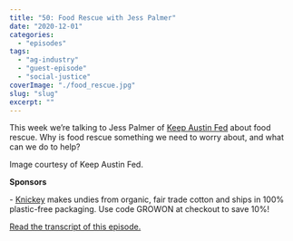 ```yaml
---
title: "50: Food Rescue with Jess Palmer"
date: "2020-12-01"
categories: 
  - "episodes"
tags: 
  - "ag-industry"
  - "guest-episode"
  - "social-justice"
coverImage: "./food_rescue.jpg"
slug: "slug"
excerpt: ""
---
```


This week we’re talking to Jess Palmer of [Keep Austin Fed](https://keepaustinfed.org/) about food rescue. Why is food rescue something we need to worry about, and what can we do to help?

Image courtesy of Keep Austin Fed.

**Sponsors**

\- [Knickey](https://shareasale.com/r.cfm?b=1394995&u=2604378&m=90461&urllink=&afftrack=) makes undies from organic, fair trade cotton and ships in 100% plastic-free packaging. Use code GROWON at checkout to save 10%!

[Read the transcript of this episode.](https://www.onetogrowonpod.com/50-food-rescue-with-jess-palmer-transcript)
